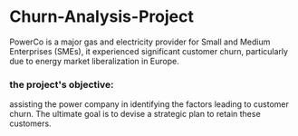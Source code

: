 # Churn-Analysis-Project
PowerCo is a major gas and electricity provider for Small and Medium Enterprises (SMEs),
it experienced significant customer churn, particularly due to energy market liberalization in Europe.
### the project's objective:
assisting the power company in identifying the factors leading to customer churn. The ultimate goal is to devise a strategic plan to retain these customers.

